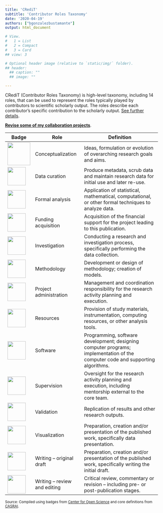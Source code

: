 ```yaml
---
title: 'CRediT'
subtitle: 'Contributor Roles Taxonomy'
date: '2020-04-19'
authors: ["bgonzalezbustamante"]
output: html_document

# View.
#   1 = List
#   2 = Compact
#   3 = Card
## view: 3

# Optional header image (relative to `static/img/` folder).
## header:
  ## caption: ""
  ## image: ""

---
```


CRediT (Contributor Roles Taxonomy) is high-level taxonomy, including 14 roles, that can be used to represent the roles typically played by contributors to scientific scholarly output. The roles describe each contributor’s specific contribution to the scholarly output. [See further details](https://casrai.org/credit/).

**[Revise some of my collaboration projects](projects)**.

| **Badge** | **Role** | **Definition** 
|---|---|---|
| [<img src="conceptualization.png" align="center" width="75" />](conceptualization.png) | Conceptualization | Ideas, formulation or evolution of overarching research goals and aims. |
| [<img src="data_curation.png" align="center" width="60" />](data_curation.png) | Data curation | Produce metadata, scrub data and maintain research data for initial use and later re-use. |
| [<img src="formal_analysis.png" align="center" width="60" />](formal_analysis.png) | Formal analysis | Application of statistical, mathematical, computational, or other formal techniques to analyze data. |
| [<img src="funding_acquisition.png" align="center" width="60" />](funding_acquisition.png) | Funding acquisition | Acquisition of the financial support for the project leading to this publication. |
| [<img src="investigation.png" align="center" width="60" />](investigation.png) | Investigation | Conducting a research and investigation process, specifically performing the data collection. |
| [<img src="methodology.png" align="center" width="60" />](methodology.png) | Methodology | Development or design of methodology; creation of models. |
| [<img src="project_administration.png" align="center" width="60" />](project_administration.png) | Project administration | Management and coordination responsibility for the research activity planning and execution. |
| [<img src="resources.png" align="center" width="60" />](resources.png) | Resources | Provision of study materials, instrumentation, computing resources, or other analysis tools. |
| [<img src="computation.png" align="center" width="60" />](computation.png) | Software | Programming, software development; designing computer programs; implementation of the computer code and supporting algorithms. |
| [<img src="supervision.png" align="center" width="60" />](supervision.png) | Supervision | Oversight for the research activity planning and execution, including mentorship external to the core team. |
| [<img src="testing.png" align="center" width="60" />](testing.png) | Validation | Replication of results and other research outputs. |
| [<img src="data_visualization.png" align="center" width="60" />](data_visualization.png) | Visualization | Preparation, creation and/or presentation of the published work, specifically data presentation. |
| [<img src="writing_initial_draft.png" align="center" width="60" />](writing_initial_draft.png) | Writing – original draft | Preparation, creation and/or presentation of the published work, specifically writing the initial draft. |
| [<img src="writing_review.png" align="center" width="60" />](writing_review.png) | Writing – review and editing | Critical review, commentary or revision – including pre- or post-publication stages. |

<small>Source: Compiled using badges from [Center for Open Science](https://github.com/CenterForOpenScience/open_research_badges) and core definitions from [CASRAI](https://casrai.org/credit/).</small>
